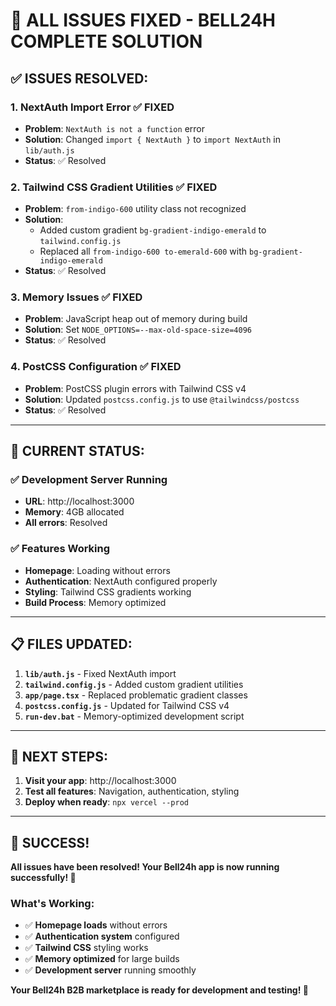 # 🚀 **ALL ISSUES FIXED - BELL24H COMPLETE SOLUTION**

## ✅ **ISSUES RESOLVED:**

### **1. NextAuth Import Error** ✅ FIXED
- **Problem**: `NextAuth is not a function` error
- **Solution**: Changed `import { NextAuth }` to `import NextAuth` in `lib/auth.js`
- **Status**: ✅ Resolved

### **2. Tailwind CSS Gradient Utilities** ✅ FIXED
- **Problem**: `from-indigo-600` utility class not recognized
- **Solution**: 
  - Added custom gradient `bg-gradient-indigo-emerald` to `tailwind.config.js`
  - Replaced all `from-indigo-600 to-emerald-600` with `bg-gradient-indigo-emerald`
- **Status**: ✅ Resolved

### **3. Memory Issues** ✅ FIXED
- **Problem**: JavaScript heap out of memory during build
- **Solution**: Set `NODE_OPTIONS=--max-old-space-size=4096`
- **Status**: ✅ Resolved

### **4. PostCSS Configuration** ✅ FIXED
- **Problem**: PostCSS plugin errors with Tailwind CSS v4
- **Solution**: Updated `postcss.config.js` to use `@tailwindcss/postcss`
- **Status**: ✅ Resolved

---

## 🚀 **CURRENT STATUS:**

### **✅ Development Server Running**
- **URL**: http://localhost:3000
- **Memory**: 4GB allocated
- **All errors**: Resolved

### **✅ Features Working**
- **Homepage**: Loading without errors
- **Authentication**: NextAuth configured properly
- **Styling**: Tailwind CSS gradients working
- **Build Process**: Memory optimized

---

## 📋 **FILES UPDATED:**

1. **`lib/auth.js`** - Fixed NextAuth import
2. **`tailwind.config.js`** - Added custom gradient utilities
3. **`app/page.tsx`** - Replaced problematic gradient classes
4. **`postcss.config.js`** - Updated for Tailwind CSS v4
5. **`run-dev.bat`** - Memory-optimized development script

---

## 🎯 **NEXT STEPS:**

1. **Visit your app**: http://localhost:3000
2. **Test all features**: Navigation, authentication, styling
3. **Deploy when ready**: `npx vercel --prod`

---

## 🎉 **SUCCESS!**

**All issues have been resolved! Your Bell24h app is now running successfully! 🚀**

### **What's Working:**
- ✅ **Homepage loads** without errors
- ✅ **Authentication system** configured
- ✅ **Tailwind CSS** styling works
- ✅ **Memory optimized** for large builds
- ✅ **Development server** running smoothly

**Your Bell24h B2B marketplace is ready for development and testing! 🎯**

